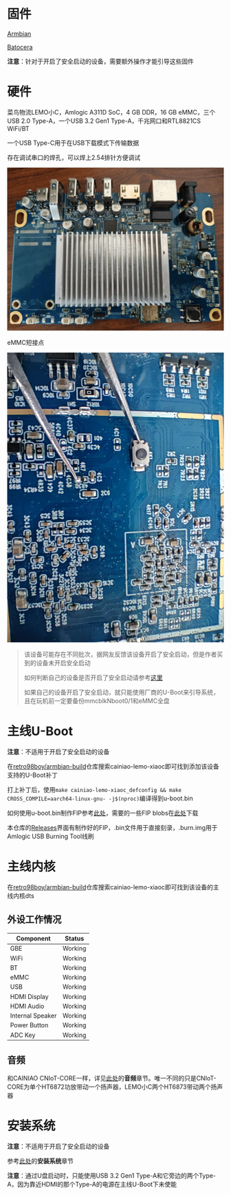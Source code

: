 # 固件

[Armbian](https://github.com/retro98boy/armbian-build)

[Batocera](https://github.com/retro98boy/batocera.linux)

**注意**：针对于开启了安全启动的设备，需要额外操作才能引导这些固件

# 硬件

菜鸟物流LEMO小C，Amlogic A311D SoC，4 GB DDR，16 GB eMMC，三个USB 2.0 Type-A，一个USB 3.2 Gen1 Type-A，千兆网口和RTL8821CS WiFi/BT

一个USB Type-C用于在USB下载模式下传输数据

存在调试串口的焊孔，可以焊上2.54排针方便调试

![overview](pictures/overview.jpg)

eMMC短接点

![emmc-short](pictures/emmc-short.jpg)

> 该设备可能存在不同批次，据网友反馈该设备开启了安全启动，但是作者买到的设备未开启安全启动
>
> 如何判断自己的设备是否开启了安全启动请参考[这里](https://github.com/retro98boy/onethingcloud-oes-linux?tab=readme-ov-file#%E5%AE%89%E5%85%A8%E5%90%AF%E5%8A%A8)
>
> 如果自己的设备开启了安全启动，就只能使用厂商的U-Boot来引导系统，且在玩机前一定要备份mmcblkNboot0/1和eMMC全盘

# 主线U-Boot

**注意**：不适用于开启了安全启动的设备

在[retro98boy/armbian-build](https://github.com/retro98boy/armbian-build)仓库搜索cainiao-lemo-xiaoc即可找到添加该设备支持的U-Boot补丁

打上补丁后，使用`make cainiao-lemo-xiaoc_defconfig && make CROSS_COMPILE=aarch64-linux-gnu- -j$(nproc)`编译得到u-boot.bin

如何使用u-boot.bin制作FIP参考[此处](https://github.com/retro98boy/cainiao-cniot-core-linux)，需要的一些FIP blobs在[此处](https://github.com/retro98boy/amlogic-fip-blobs)下载

本仓库的[Releases](https://github.com/retro98boy/cainiao-lemo-xiaoc/releases)界面有制作好的FIP，.bin文件用于直接刻录，.burn.img用于Amlogic USB Burning Tool线刷

# 主线内核

在[retro98boy/armbian-build](https://github.com/retro98boy/armbian-build)仓库搜索cainiao-lemo-xiaoc即可找到该设备的主线内核dts

## 外设工作情况

| Component             | Status                     |
|-----------------------|----------------------------|
| GBE                   | Working                    |
| WiFi                  | Working                    |
| BT                    | Working                    |
| eMMC                  | Working                    |
| USB                   | Working                    |
| HDMI Display          | Working                    |
| HDMI Audio            | Working                    |
| Internal Speaker      | Working                    |
| Power Button          | Working                    |
| ADC Key               | Working                    |

## 音频

和CAINIAO CNIoT-CORE一样，详见[此处](https://github.com/retro98boy/cainiao-cniot-core-linux)的**音频**章节。唯一不同的只是CNIoT-CORE为单个HT6872功放带动一个扬声器，LEMO小C两个HT6873带动两个扬声器

# 安装系统

**注意**：不适用于开启了安全启动的设备

参考[此处](https://github.com/retro98boy/cainiao-cniot-core-linux)的**安装系统**章节

**注意**：通过U盘启动时，只能使用USB 3.2 Gen1 Type-A和它旁边的两个Type-A，因为靠近HDMI的那个Type-A的电源在主线U-Boot下未使能
